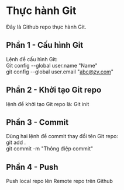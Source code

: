 # Thực hành Git
Đây là Github repo thực hành Git.
## Phần 1 - Cấu hình Git
Lệnh để cấu hình Git:  
   Git config --global user.name "Name"  
   git config --global user.email "abc@zy.com"  
## Phần 2 - Khởi tạo Git repo
lệnh để khởi tạo Git repo là: Git init
## Phần 3 - Commit
Dùng hai lệnh để commit thay đổi tên Git repo:  
   git add .  
   git commit -m "Thông điệp commit"  
## Phần 4 - Push
Push local repo lên Remote repo trên Github
